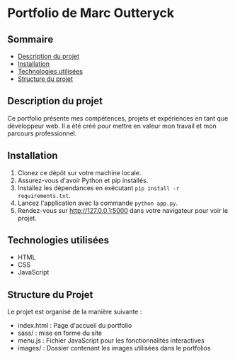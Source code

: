 # Portfolio de Marc Outteryck

## Sommaire

- [Description du projet](#description-du-projet)
- [Installation](#installation)
- [Technologies utilisées](#technologies-utilisées)
- [Structure du projet](#structure-du-projet)

## Description du projet

Ce portfolio présente mes compétences, projets et expériences en tant que développeur web. Il a été créé pour mettre en valeur mon travail et mon parcours professionnel.

## Installation

1. Clonez ce dépôt sur votre machine locale.
2. Assurez-vous d'avoir Python et pip installés.
3. Installez les dépendances en exécutant `pip install -r requirements.txt`.
4. Lancez l'application avec la commande `python app.py`.
5. Rendez-vous sur http://127.0.0.1:5000 dans votre navigateur pour voir le projet.

## Technologies utilisées

- HTML
- CSS
- JavaScript

## Structure du Projet

Le projet est organisé de la manière suivante :

- index.html : Page d'accueil du portfolio
- sass/ : mise en forme du site 
- menu.js : Fichier JavaScript pour les fonctionnalités interactives
- images/ : Dossier contenant les images utilisées dans le portfolios
